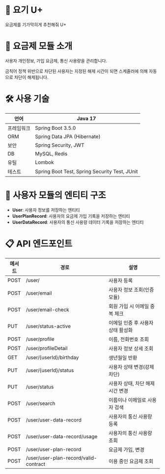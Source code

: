 # 📌 요기 U+
요금제를 기가막히게 추천해줘 U+

# 🧾 요금제 모듈 소개  
사용자 개인정보, 가입 요금제, 통신 사용량을 관리합니다.

금칙어 정책 위반으로 차단된 사용자는 지정된 해제 시간이 되면 스케줄러에 의해 자동으로 차단이 해제됩니다.

# 🛠 사용 기술  
| 언어 | Java 17 |
| --- | --- |
| 프레임워크 | Spring Boot 3.5.0 |
| ORM | Spring Data JPA (Hibernate) |
| 보안 | Spring Security, JWT |
| DB | MySQL, Redis |
| 유틸 | Lombok |
| 테스트 | Spring Boot Test, Spring Security Test, JUnit |

# 🎯 사용자 모듈의 엔티티 구조 
- **User**: 사용자 정보를 저장하는 엔티티
- **UserPlanRecord**: 사용자의 요금제 가입 기록을 저장하는 엔티티
- **UserDataRecord**: 사용자의 통신 사용량 데이터 기록을 저장하는 엔티티

# :clipboard:  API 엔드포인트
|메서드|경로|설명|
|------|---|---|
|POST|/user/|사용자 등록|
|POST|/user/email|사용자 정보 조회(인증 모듈)|
|POST|/user/email-check|회원 가입 시 이메일 중복 체크|
|PUT|/user/status-active|이메일 인증 후 사용자 상태 활성화|
|POST|/user/profile|이름, 전화번호 조회|
|POST|/user/profileDetail|사용자 정보 상세 조회|
|GET|/user/{userId}/birthday|생년월일 반환|
|PUT|/user/{userId}/status|사용자 상태 변경(강제 차단)|
|PUT|/user/status|사용자 상태, 차단 해제 시간 변경|
|POST|/user/search|이름이나 이메일로 사용자 검색|
|POST|/user/user-data-record|사용자의 통신 사용량 등록|
|POST|/user/user-data-record/usage|사용자의 통신 사용량 조회|
|POST|/user/user-plan-record|요금제 가입, 변경|
|POST|/user/user-plan-record/valid-contract|이용 중인 요금제 조회|

